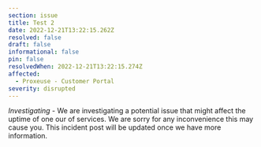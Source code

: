 ```yaml
---
section: issue
title: Test 2
date: 2022-12-21T13:22:15.262Z
resolved: false
draft: false
informational: false
pin: false
resolvedWhen: 2022-12-21T13:22:15.274Z
affected:
  - Proxeuse - Customer Portal
severity: disrupted
---
```

*Investigating* - We are investigating a potential issue that might affect the uptime of one our of services. We are sorry for any inconvenience this may cause you. This incident post will be updated once we have more information.
